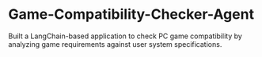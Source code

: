 # Game-Compatibility-Checker-Agent
Built a LangChain-based application to check PC game compatibility by analyzing game requirements against user system specifications.
